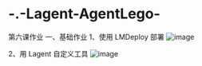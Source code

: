 # -.-Lagent-AgentLego-
第六课作业
一、基础作业
1、使用 LMDeploy 部署
![image](https://github.com/Lb1002/-.-Lagent-AgentLego-/assets/51111702/4c348ad8-6715-4430-b12e-41ddb4aa6cf6)

2、用 Lagent 自定义工具
![image](https://github.com/Lb1002/-.-Lagent-AgentLego-/assets/51111702/97ea62f9-326d-40e9-b322-ea345458bd54)
